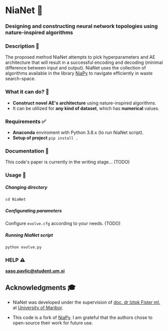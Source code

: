 # NiaNet 🐺

### Designing and constructing neural network topologies using nature-inspired algorithms

### Description 📝

The proposed method NiaNet attempts to pick hyperparameters and AE architecture that will result in a successful encoding and decoding (minimal difference between input and output). NiaNet uses the collection of algorithms available in the library [NiaPy](https://github.com/NiaOrg/NiaPy) to navigate efficiently in waste search-space.

### What it can do? 👀

* **Construct novel AE's architecture** using nature-inspired algorithms.
* It can be utilized for **any kind of dataset**, which has **numerical** values.

### Requirements ✅

* **Anaconda** enviroment with Python 3.8.x (to run NiaNet script).
* **Setup of project** `pip install .`

### Documentation 📘

This code's paper is currently in the writing stage... (TODO)

### Usage 🔨

##### Changing directory

`cd NiaNet`

##### Configurating parameters

Configure `evolve.cfg` according to your needs. (TODO)

##### Running NiaNet script

`python evolve.py`

### HELP ⚠️

**saso.pavlic@student.um.si**

## Acknowledgments 🎓

* NiaNet was developed under the supervision
  of [doc. dr Iztok Fister ml.](http://www.iztok-jr-fister.eu/)
  at [University of Maribor](https://www.um.si/en/home-page/).

* This code is a fork of [NiaPy](https://github.com/NiaOrg/NiaPy). I am grateful that the authors chose to
  open-source their work for future use.
